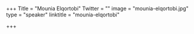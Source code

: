 +++
Title = "Mounia Elqortobi"
Twitter = ""
image = "mounia-elqortobi.jpg"
type = "speaker"
linktitle = "mounia-elqortobi"

+++


